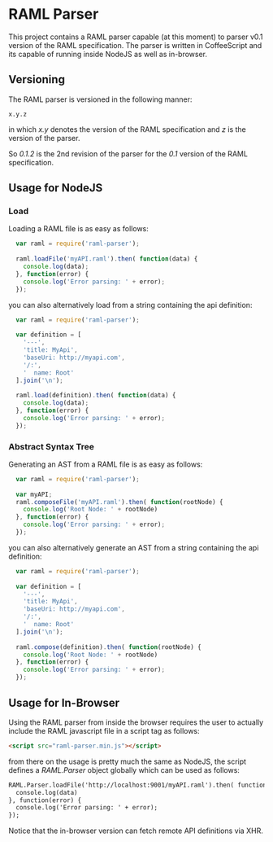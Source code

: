 # RAML Parser

This project contains a RAML parser capable (at this moment) to parser v0.1 version
of the RAML specification. The parser is written in CoffeeScript and its capable
of running inside NodeJS as well as in-browser.

## Versioning

The RAML parser is versioned in the following manner:

```
x.y.z
```

in which *x.y* denotes the version of the RAML specification
and *z* is the version of the parser.

So *0.1.2* is the 2nd revision of the parser for the *0.1* version
of the RAML specification.

## Usage for NodeJS
  
### Load

Loading a RAML file is as easy as follows:

```javascript
  var raml = require('raml-parser');
  
  raml.loadFile('myAPI.raml').then( function(data) {
    console.log(data);
  }, function(error) {
    console.log('Error parsing: ' + error);
  });
```

you can also alternatively load from a string containing the api definition:

```javascript
  var raml = require('raml-parser');
  
  var definition = [
    '---',
    'title: MyApi',
    'baseUri: http://myapi.com',
    '/:',
    '  name: Root'
  ].join('\n');
  
  raml.load(definition).then( function(data) {
    console.log(data);
  }, function(error) {
    console.log('Error parsing: ' + error);
  });
```

### Abstract Syntax Tree

Generating an AST from a RAML file is as easy as follows:

```javascript
  var raml = require('raml-parser');
  
  var myAPI;
  raml.composeFile('myAPI.raml').then( function(rootNode) {
    console.log('Root Node: ' + rootNode)
  }, function(error) {
    console.log('Error parsing: ' + error);
  });
```

you can also alternatively generate an AST from a string containing the api definition:

```javascript
  var raml = require('raml-parser');
  
  var definition = [
    '---',
    'title: MyApi',
    'baseUri: http://myapi.com',
    '/:',
    '  name: Root'
  ].join('\n');
  
  raml.compose(definition).then( function(rootNode) {
    console.log('Root Node: ' + rootNode)
  }, function(error) {
    console.log('Error parsing: ' + error);
  });
```

## Usage for In-Browser

Using the RAML parser from inside the browser requires the user to actually
include the RAML javascript file in a script tag as follows:

```html
<script src="raml-parser.min.js"></script>
```

from there on the usage is pretty much the same as NodeJS, the script
defines a *RAML.Parser* object globally which can be used as follows:

```html
RAML.Parser.loadFile('http://localhost:9001/myAPI.raml').then( function(data) {
  console.log(data)
}, function(error) {
  console.log('Error parsing: ' + error);
});
```

Notice that the in-browser version can fetch remote API definitions via XHR.